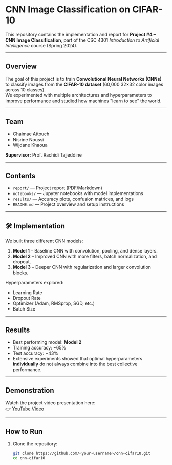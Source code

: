 # CNN Image Classification on CIFAR-10

This repository contains the implementation and report for **Project #4 – CNN Image Classification**, part of the CSC 4301 *Introduction to Artificial Intelligence* course (Spring 2024).

---

## Overview
The goal of this project is to train **Convolutional Neural Networks (CNNs)** to classify images from the **CIFAR-10 dataset** (60,000 32×32 color images across 10 classes).  
We experimented with multiple architectures and hyperparameters to improve performance and studied how machines "learn to see" the world.

---

## Team
- Chaimae Attouch  
- Nisrine Noussi  
- Wijdane Khaoua  

**Supervisor:** Prof. Rachidi Tajjeddine  

---

##  Contents
- `report/` — Project report (PDF/Markdown)  
- `notebooks/` — Jupyter notebooks with model implementations  
- `results/` — Accuracy plots, confusion matrices, and logs  
- `README.md` — Project overview and setup instructions  

---

## 🛠️ Implementation
We built three different CNN models:
1. **Model 1** – Baseline CNN with convolution, pooling, and dense layers.  
2. **Model 2** – Improved CNN with more filters, batch normalization, and dropout.  
3. **Model 3** – Deeper CNN with regularization and larger convolution blocks.  

Hyperparameters explored:
- Learning Rate
- Dropout Rate
- Optimizer (Adam, RMSprop, SGD, etc.)
- Batch Size

---

##  Results
- Best performing model: **Model 2**  
- Training accuracy: ~65%  
- Test accuracy: ~43%  
- Extensive experiments showed that optimal hyperparameters **individually** do not always combine into the best collective performance.  

---

## Demonstration
Watch the project video presentation here:  
👉 [YouTube Video](https://youtu.be/VliIBF64Wbs?si=ynVbe-l7LyPvufL8)

---

##  How to Run
1. Clone the repository:
   ```bash
   git clone https://github.com/<your-username>/cnn-cifar10.git
   cd cnn-cifar10
